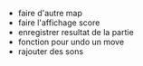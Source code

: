 - faire d'autre map
- faire l'affichage score
- enregistrer resultat de la partie
- fonction pour undo un move
- rajouter des sons
